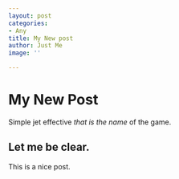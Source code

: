 ```yaml
---
layout: post
categories:
- Any
title: My New post
author: Just Me
image: ''

---
```

# My New Post

Simple jet effective _that is the name_ of the game.

## Let me be clear.

This is a nice post.